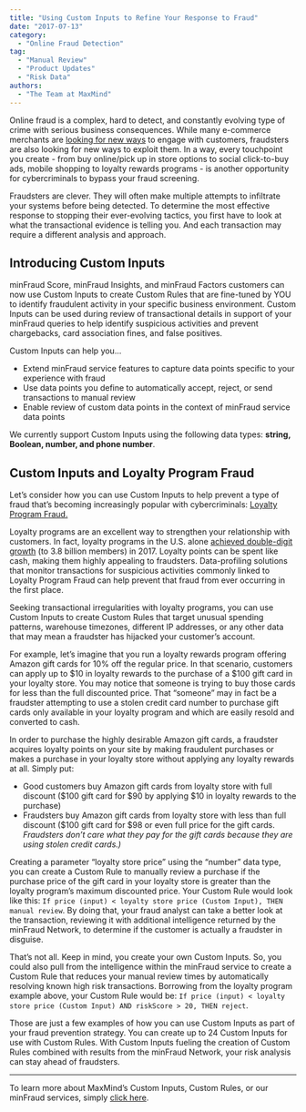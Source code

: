 ```yaml
---
title: "Using Custom Inputs to Refine Your Response to Fraud"
date: "2017-07-13"
category:
  - "Online Fraud Detection"
tag:
  - "Manual Review"
  - "Product Updates"
  - "Risk Data"
authors:
  - "The Team at MaxMind"
---
```


Online fraud is a complex, hard to detect, and constantly evolving type of crime
with serious business consequences. While many e-commerce merchants are
[looking for new ways](https://www.jazva.com/blog/ecommerce-trends-2017) to
engage with customers, fraudsters are also looking for new ways to exploit them.
In a way, every touchpoint you create - from buy online/pick up in store options
to social click-to-buy ads, mobile shopping to loyalty rewards programs - is
another opportunity for cybercriminals to bypass your fraud screening.

Fraudsters are clever. They will often make multiple attempts to infiltrate your
systems before being detected. To determine the most effective response to
stopping their ever-evolving tactics, you first have to look at what the
transactional evidence is telling you. And each transaction may require a
different analysis and approach.

## Introducing Custom Inputs

minFraud Score, minFraud Insights, and minFraud Factors customers can now use
Custom Inputs to create Custom Rules that are fine-tuned by YOU to identify
fraudulent activity in your specific business environment. Custom Inputs can be
used during review of transactional details in support of your minFraud queries
to help identify suspicious activities and prevent chargebacks, card association
fines, and false positives.

Custom Inputs can help you...

- Extend minFraud service features to capture data points specific to your
  experience with fraud
- Use data points you define to automatically accept, reject, or send
  transactions to manual review
- Enable review of custom data points in the context of minFraud service data
  points

We currently support Custom Inputs using the following data types: **string,
Boolean, number, and phone number**.

## Custom Inputs and Loyalty Program Fraud

Let’s consider how you can use Custom Inputs to help prevent a type of fraud
that’s becoming increasingly popular with cybercriminals:
[Loyalty Program Fraud.](https://www.digitaltransactions.net/magazine_articles/loyalty-and-fraud-how-to-keep-one-and-avoid-the-other/)

Loyalty programs are an excellent way to strengthen your relationship with
customers. In fact, loyalty programs in the U.S. alone
[achieved double-digit growth](https://www.colloquy.com/latest-news/u-s-customer-loyalty-program-memberships-reach-double-digit-growth-at-3-8-billion-2017-colloquy-loyalty-census-reports/)
(to 3.8 billion members) in 2017. Loyalty points can be spent like cash, making
them highly appealing to fraudsters. Data-profiling solutions that monitor
transactions for suspicious activities commonly linked to Loyalty Program Fraud
can help prevent that fraud from ever occurring in the first place.

Seeking transactional irregularities with loyalty programs, you can use Custom
Inputs to create Custom Rules that target unusual spending patterns, warehouse
timezones, different IP addresses, or any other data that may mean a fraudster
has hijacked your customer’s account.

For example, let’s imagine that you run a loyalty rewards program offering
Amazon gift cards for 10% off the regular price. In that scenario, customers can
apply up to $10 in loyalty rewards to the purchase of a $100 gift card in your
loyalty store. You may notice that someone is trying to buy those cards for less
than the full discounted price. That “someone” may in fact be a fraudster
attempting to use a stolen credit card number to purchase gift cards only
available in your loyalty program and which are easily resold and converted to
cash.

In order to purchase the highly desirable Amazon gift cards, a fraudster
acquires loyalty points on your site by making fraudulent purchases or makes a
purchase in your loyalty store without applying any loyalty rewards at all.
Simply put:

- Good customers buy Amazon gift cards from loyalty store with full discount
  ($100 gift card for $90 by applying $10 in loyalty rewards to the purchase)
- Fraudsters buy Amazon gift cards from loyalty store with less than full
  discount ($100 gift card for $98 or even full price for the gift cards.
  _Fraudsters don’t care what they pay for the gift cards because they are using
  stolen credit cards.)_

Creating a parameter “loyalty store price” using the “number” data type, you can
create a Custom Rule to manually review a purchase if the purchase price of the
gift card in your loyalty store is greater than the loyalty program’s maximum
discounted price. Your Custom Rule would look like this:
`If price (input) < loyalty store price (Custom Input), THEN manual review`. By
doing that, your fraud analyst can take a better look at the transaction,
reviewing it with additional intelligence returned by the minFraud Network, to
determine if the customer is actually a fraudster in disguise.

That’s not all. Keep in mind, you create your own Custom Inputs. So, you could
also pull from the intelligence within the minFraud service to create a Custom
Rule that reduces your manual review times by automatically resolving known high
risk transactions. Borrowing from the loyalty program example above, your Custom
Rule would be:
`If price (input) < loyalty store price (Custom Input) AND riskScore > 20, THEN reject`.

Those are just a few examples of how you can use Custom Inputs as part of your
fraud prevention strategy. You can create up to 24 Custom Inputs for use with
Custom Rules. With Custom Inputs fueling the creation of Custom Rules combined
with results from the minFraud Network, your risk analysis can stay ahead of
fraudsters.

---

To learn more about MaxMind’s Custom Inputs, Custom Rules, or our minFraud
services, simply
[click here](https://www.maxmind.com/en/minfraud-custom-inputs).
